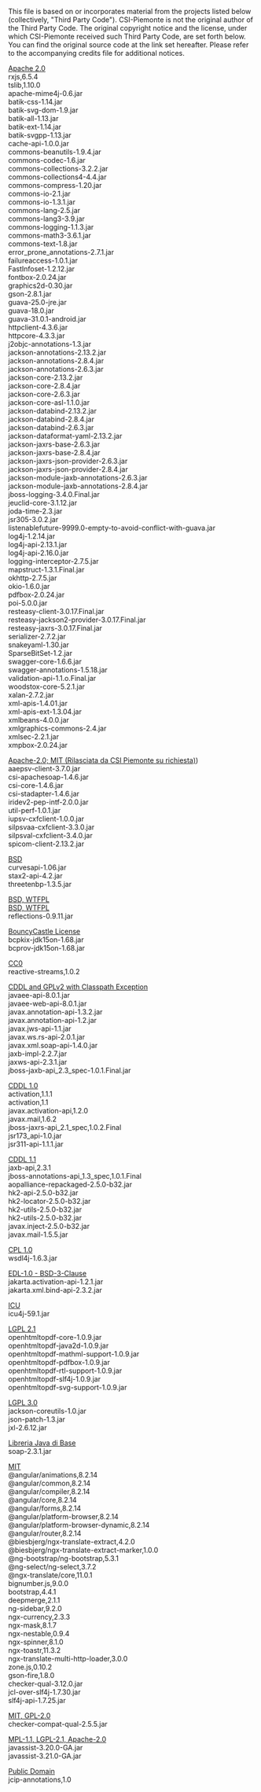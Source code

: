 This file is based on or incorporates material from the projects listed below (collectively, "Third Party Code").
CSI-Piemonte is not the original author of the Third Party Code.
The original copyright notice and the license, under which CSI-Piemonte received such Third Party Code, are set forth below. You can find the original source code at the link set hereafter.
Please refer to the accompanying credits file for additional notices.

[Apache 2.0](https://www.apache.org/licenses/LICENSE-2.0)\
rxjs,6.5.4\
tslib,1.10.0\
apache-mime4j-0.6.jar\
batik-css-1.14.jar\
batik-svg-dom-1.9.jar\
batik-all-1.13.jar\
batik-ext-1.14.jar\
batik-svgpp-1.13.jar\
cache-api-1.0.0.jar\
commons-beanutils-1.9.4.jar\
commons-codec-1.6.jar\
commons-collections-3.2.2.jar\
commons-collections4-4.4.jar\
commons-compress-1.20.jar\
commons-io-2.1.jar\
commons-io-1.3.1.jar\
commons-lang-2.5.jar\
commons-lang3-3.9.jar\
commons-logging-1.1.3.jar\
commons-math3-3.6.1.jar\
commons-text-1.8.jar\
error_prone_annotations-2.7.1.jar\
failureaccess-1.0.1.jar\
FastInfoset-1.2.12.jar\
fontbox-2.0.24.jar\
graphics2d-0.30.jar\
gson-2.8.1.jar\
guava-25.0-jre.jar\
guava-18.0.jar\
guava-31.0.1-android.jar\
httpclient-4.3.6.jar\
httpcore-4.3.3.jar\
j2objc-annotations-1.3.jar\
jackson-annotations-2.13.2.jar\
jackson-annotations-2.8.4.jar\
jackson-annotations-2.6.3.jar\
jackson-core-2.13.2.jar\
jackson-core-2.8.4.jar\
jackson-core-2.6.3.jar\
jackson-core-asl-1.1.0.jar\
jackson-databind-2.13.2.jar\
jackson-databind-2.8.4.jar\
jackson-databind-2.6.3.jar\
jackson-dataformat-yaml-2.13.2.jar\
jackson-jaxrs-base-2.6.3.jar\
jackson-jaxrs-base-2.8.4.jar\
jackson-jaxrs-json-provider-2.6.3.jar\
jackson-jaxrs-json-provider-2.8.4.jar\
jackson-module-jaxb-annotations-2.6.3.jar\
jackson-module-jaxb-annotations-2.8.4.jar\
jboss-logging-3.4.0.Final.jar\
jeuclid-core-3.1.12.jar\
joda-time-2.3.jar\
jsr305-3.0.2.jar\
listenablefuture-9999.0-empty-to-avoid-conflict-with-guava.jar\
log4j-1.2.14.jar\
log4j-api-2.13.1.jar\
log4j-api-2.16.0.jar\
logging-interceptor-2.7.5.jar\
mapstruct-1.3.1.Final.jar\
okhttp-2.7.5.jar\
okio-1.6.0.jar\
pdfbox-2.0.24.jar\
poi-5.0.0.jar\
resteasy-client-3.0.17.Final.jar\
resteasy-jackson2-provider-3.0.17.Final.jar\
resteasy-jaxrs-3.0.17.Final.jar\
serializer-2.7.2.jar\
snakeyaml-1.30.jar\
SparseBitSet-1.2.jar\
swagger-core-1.6.6.jar\
swagger-annotations-1.5.18.jar\
validation-api-1.1.o.Final.jar\
woodstox-core-5.2.1.jar\
xalan-2.7.2.jar\
xml-apis-1.4.01.jar\
xml-apis-ext-1.3.04.jar\
xmlbeans-4.0.0.jar\
xmlgraphics-commons-2.4.jar\
xmlsec-2.2.1.jar\
xmpbox-2.0.24.jar

[Apache-2.0; MIT (Rilasciata da CSI Piemonte su richiesta)](https://www.apache.org/licenses/LICENSE-2.0)\)\
aaepsv-client-3.7.0.jar\
csi-apachesoap-1.4.6.jar\
csi-core-1.4.6.jar\
csi-stadapter-1.4.6.jar\
iridev2-pep-intf-2.0.0.jar\
util-perf-1.0.1.jar\
iupsv-cxfclient-1.0.0.jar\
silpsvaa-cxfclient-3.3.0.jar\
silpsval-cxfclient-3.4.0.jar\
spicom-client-2.13.2.jar

[BSD](https://opensource.org/licenses/BSD-3-Clause)\
curvesapi-1.06.jar\
stax2-api-4.2.jar\
threetenbp-1.3.5.jar

[BSD, WTFPL](https://opensource.org/licenses/BSD-3-Clause)\
[BSD, WTFPL](http://www.wtfpl.net/)\
reflections-0.9.11.jar

[BouncyCastle License](https://www.bouncycastle.org/licence.html)\
bcpkix-jdk15on-1.68.jar\
bcprov-jdk15on-1.68.jar

[CC0](https://creativecommons.org/publicdomain/zero/1.0/legalcode)\
reactive-streams,1.0.2

[CDDL and GPLv2 with Classpath Exception](https://javaee.github.io/glassfish/LICENSE)\
javaee-api-8.0.1.jar\
javaee-web-api-8.0.1.jar\
javax.annotation-api-1.3.2.jar\
javax.annotation-api-1.2.jar\
javax.jws-api-1.1.jar\
javax.ws.rs-api-2.0.1.jar\
javax.xml.soap-api-1.4.0.jar\
jaxb-impl-2.2.7.jar\
jaxws-api-2.3.1.jar\
jboss-jaxb-api_2.3_spec-1.0.1.Final.jar

[CDDL 1.0](https://opensource.org/licenses/CDDL-1.0)\
activation,1.1.1\
activation,1.1\
javax.activation-api,1.2.0\
javax.mail,1.6.2\
jboss-jaxrs-api_2.1_spec,1.0.2.Final\
jsr173_api-1.0.jar\
jsr311-api-1.1.1.jar

[CDDL 1.1](https://spdx.org/licenses/CDDL-1.1.html)\
jaxb-api,2.3.1\
jboss-annotations-api_1.3_spec,1.0.1.Final\
aopalliance-repackaged-2.5.0-b32.jar\
hk2-api-2.5.0-b32.jar\
hk2-locator-2.5.0-b32.jar\
hk2-utils-2.5.0-b32.jar\
hk2-utils-2.5.0-b32.jar\
javax.inject-2.5.0-b32.jar\
javax.mail-1.5.5.jar

[CPL 1.0](https://opensource.org/licenses/cpl1.0.php)\
wsdl4j-1.6.3.jar

[EDL-1.0 - BSD-3-Clause](https://www.eclipse.org/org/documents/edl-v10.php)\
jakarta.activation-api-1.2.1.jar\
jakarta.xml.bind-api-2.3.2.jar

[ICU](https://spdx.org/licenses/ICU.html)\
icu4j-59.1.jar

[LGPL 2.1](https://opensource.org/licenses/LGPL-2.1)\
openhtmltopdf-core-1.0.9.jar\
openhtmltopdf-java2d-1.0.9.jar\
openhtmltopdf-mathml-support-1.0.9.jar\
openhtmltopdf-pdfbox-1.0.9.jar\
openhtmltopdf-rtl-support-1.0.9.jar\
openhtmltopdf-slf4j-1.0.9.jar\
openhtmltopdf-svg-support-1.0.9.jar

[LGPL 3.0](https://opensource.org/licenses/LGPL-3.0)\
jackson-coreutils-1.0.jar\
json-patch-1.3.jar\
jxl-2.6.12.jar

[Libreria Java di Base](https://opensource.org/licenses/category)\
soap-2.3.1.jar

[MIT](https://opensource.org/licenses/MIT)\
@angular/animations,8.2.14\
@angular/common,8.2.14\
@angular/compiler,8.2.14\
@angular/core,8.2.14\
@angular/forms,8.2.14\
@angular/platform-browser,8.2.14\
@angular/platform-browser-dynamic,8.2.14\
@angular/router,8.2.14\
@biesbjerg/ngx-translate-extract,4.2.0\
@biesbjerg/ngx-translate-extract-marker,1.0.0\
@ng-bootstrap/ng-bootstrap,5.3.1\
@ng-select/ng-select,3.7.2\
@ngx-translate/core,11.0.1\
bignumber.js,9.0.0\
bootstrap,4.4.1\
deepmerge,2.1.1\
ng-sidebar,9.2.0\
ngx-currency,2.3.3\
ngx-mask,8.1.7\
ngx-nestable,0.9.4\
ngx-spinner,8.1.0\
ngx-toastr,11.3.2\
ngx-translate-multi-http-loader,3.0.0\
zone.js,0.10.2\
gson-fire,1.8.0\
checker-qual-3.12.0.jar\
jcl-over-slf4j-1.7.30.jar\
slf4j-api-1.7.25.jar

[MIT, GPL-2.0](https://opensource.org/licenses/MIT)\
checker-compat-qual-2.5.5.jar

[MPL-1.1, LGPL-2.1, Apache-2.0](https://www.apache.org/licenses/LICENSE-2.0)\
javassist-3.20.0-GA.jar\
javassist-3.21.0-GA.jar

[Public Domain](https://wiki.creativecommons.org/wiki/Public_domain)\
jcip-annotations,1.0

